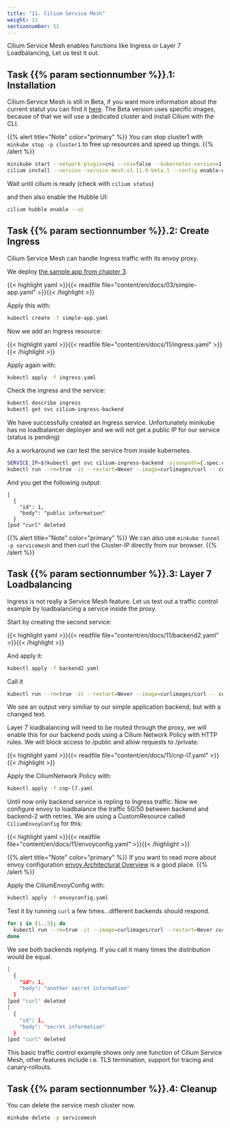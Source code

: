 ```yaml
---
title: "11. Cilium Service Mesh"
weight: 11
sectionnumber: 11
---
```

Cilium Service Mesh enables functions like Ingress or Layer 7 Loadbalancing, Let us test it out.


## Task {{% param sectionnumber %}}.1: Installation

Cilium Service Mesh is still in Beta, if you want more information about the current statut you can find it [here](https://github.com/cilium/cilium-service-mesh-beta). The Beta version uses specific images, because of that we will use a dedicated cluster and install Cilium with the CLI.

{{% alert title="Note" color="primary" %}}
You can stop cluster1 with `minkube stop -p cluster1` to free up resources and speed up things.
{{% /alert %}}


```bash
minikube start --network-plugin=cni --cni=false --kubernetes-version=1.23.0 -p servicemesh
cilium install --version -service-mesh:v1.11.0-beta.1 --config enable-envoy-config=true --kube-proxy-replacement=probe
```

Wait until cilium is ready (check with `cilium status`)

and then also enable the Hubble UI:

```bash
cilium hubble enable --ui 
```


## Task {{% param sectionnumber %}}.2: Create Ingress

Cilium Service Mesh can handle Ingress traffic with its envoy proxy.


We deploy [the sample app from chapter 3](https://cilium-basics.training.acend.ch/docs/03/#task-32-deploy-simple-application).


{{< highlight yaml >}}{{< readfile file="content/en/docs/03/simple-app.yaml" >}}{{< /highlight >}}

Apply this with:

```bash
kubectl create -f simple-app.yaml
```

Now we add an Ingress resource:

{{< highlight yaml >}}{{< readfile file="content/en/docs/11/ingress.yaml" >}}{{< /highlight >}}

Apply again with:

```bash
kubectl apply -f ingress.yaml
```

Check the ingress and the service:

```bash
kubectl describe ingress
kubectl get svc cilium-ingress-backend
```
We have successfully created an Ingress service. Unfortunately minikube has no loadbalancer deployer and we will not get a public IP for our service (status is pending)

As a workaround we can test the service from inside kubernetes.

```bash
SERVICE_IP=$(kubectl get svc cilium-ingress-backend -ojsonpath={.spec.clusterIP})
kubectl run --rm=true -it --restart=Never --image=curlimages/curl -- curl http://${SERVICE_IP}/public
```

And you get the following output:

```
[
  {
    "id": 1,
    "body": "public information"
  }
]pod "curl" deleted
```
{{% alert title="Note" color="primary" %}}
We can also use `minkube tunnel -p servicemesh` and then curl the Cluster-IP directly from our browser.
{{% /alert %}}


## Task {{% param sectionnumber %}}.3: Layer 7 Loadbalancing

Ingress is not really a Service Mesh feature. Let us test out a traffic control example by loadbalancing a service inside the proxy.


Start by creating the second service:

{{< highlight yaml >}}{{< readfile file="content/en/docs/11/backend2.yaml" >}}{{< /highlight >}}

And apply it:
```bash
kubectl apply -f backend2.yaml
```

Call it
```bash
kubectl run --rm=true -it --restart=Never --image=curlimages/curl -- curl --connect-timeout 3 http://backend-2:8080/public
```
We see an output very similiar to our simple application backend, but with a changed text.

Layer 7 loadbalancing will need to be routed through the proxy, we will enable this for our backend pods using a Cilium Network Policy with HTTP rules. We will block access to /public and allow requests to /private:

{{< highlight yaml >}}{{< readfile file="content/en/docs/11/cnp-l7.yaml" >}}{{< /highlight >}}

Apply the CiliumNetwork Policy with:

```bash
kubectl apply -f cnp-l7.yaml
```

Until now only backend service is repling to Ingress traffic. Now we configure envoy to loadbalance the traffic 50/50 between backend and backend-2 with retries.
We are using a CustomResource called `CiliumEnvoyConfig` for this:

{{< highlight yaml >}}{{< readfile file="content/en/docs/11/envoyconfig.yaml" >}}{{< /highlight >}}

{{% alert title="Note" color="primary" %}}
If you want to read more about envoy configuration [envoy Architectural Overview](https://www.envoyproxy.io/docs/envoy/latest/intro/arch_overview/http/http) is a good place.
{{% /alert %}}

Apply the CiliumEnvoyConfig with:

```bash
kubectl apply -f envoyconfig.yaml
```

Test it by running `curl` a few times...different backends should respond.

```bash
for i in {1..5}; do
  kubectl run --rm=true -it --image=curlimages/curl --restart=Never curl -- curl  http://backend:8080/private
done
```

We see both backends replying. If you call it many times the distribution would be equal.

```bash
[                                                                                                                               [10/1834]
  {                                                                                                                                      
    "id": 1,                                                                                                                             
    "body": "another secret information"                                                                                                 
  }                                                                                                                                      
]pod "curl" deleted                                                                                                                      
[                                                                                                                                        
  {                                                                                                                                      
    "id": 1,                                                                                                                             
    "body": "secret information"                                                                                                         
  }                                                                                                                                      
]pod "curl" deleted
```
This basic traffic control example shows only one function of Cilium Service Mesh, other features include i.e. TLS termination, support for tracing and canary-rollouts.


## Task {{% param sectionnumber %}}.4: Cleanup

You can delete the service mesh cluster now.

```bash
minkube delete -p servicemesh
```

